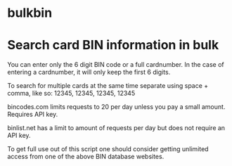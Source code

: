 # bulkbin
<h1>Search card BIN information in bulk</h1>

<p>You can enter only the 6 digit BIN code or a full cardnumber.
In the case of entering a cardnumber, it will only keep the first 6 digits.

To search for multiple cards at the same time separate using space + comma, like so:
12345, 12345, 12345, 12345</p>

bincodes.com limits requests to 20 per day unless you pay a small amount. Requires API key.

binlist.net has a limit to amount of requests per day but does not require an API key.

To get full use out of this script one should consider getting unlimited access from one of the above BIN database websites.
